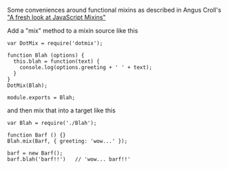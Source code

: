 Some conveniences around functional mixins as described in Angus Croll's ["A fresh look at JavaScript Mixins"](http://javascriptweblog.wordpress.com/2011/05/31/a-fresh-look-at-javascript-mixins/) 

Add a "mix" method to a mixin source like this
```
var DotMix = require('dotmix');

function Blah (options) {
  this.blah = function(text) {
    console.log(options.greeting + ' ' + text);
  }
}
DotMix(Blah);

module.exports = Blah;
```

and then mix that into a target like this
```
var Blah = require('./Blah');

function Barf () {}
Blah.mix(Barf, { greeting: 'wow...' });

barf = new Barf();
barf.blah('barf!!')   // 'wow... barf!!'

```

